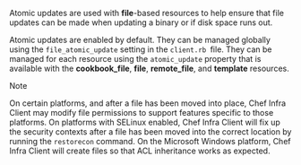 Atomic updates are used with **file**-based resources to help ensure
that file updates can be made when updating a binary or if disk space
runs out.

Atomic updates are enabled by default. They can be managed globally
using the `file_atomic_update` setting in the `client.rb `file. They can
be managed for each resource using the `atomic_update` property
that is available with the **cookbook_file**, **file**,
**remote_file**, and **template** resources.

<div class="admonition-note">

<p class="admonition-note-title">Note</p>

<div class="admonition-note-text">

On certain platforms, and after a file has been moved into place, Chef
Infra Client may modify file permissions to support features specific to
those platforms. On platforms with SELinux enabled, Chef Infra Client
will fix up the security contexts after a file has been moved into the
correct location by running the `restorecon` command. On the Microsoft
Windows platform, Chef Infra Client will create files so that ACL
inheritance works as expected.

</div>

</div>
